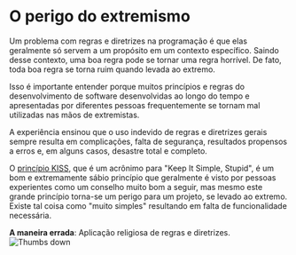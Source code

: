 # O perigo do extremismo #

Um problema com regras e diretrizes na programação é que elas geralmente só servem a um propósito em um contexto específico. Saindo desse contexto, uma boa regra pode se tornar uma regra horrível. De fato, toda boa regra se torna ruim quando levada ao extremo.

Isso é importante entender porque muitos princípios e regras do desenvolvimento de software desenvolvidas ao longo do tempo e apresentadas por diferentes pessoas frequentemente se tornam mal utilizadas nas mãos de extremistas.

A experiência ensinou que o uso indevido de regras e diretrizes gerais sempre resulta em complicações, falta de segurança, resultados propensos a erros e, em alguns casos, desastre total e completo.

O [princípio KISS](https://en.wikipedia.org/wiki/KISS_principle), que é um acrônimo para "Keep It Simple, Stupid", é um bom e extremamente sábio princípio que geralmente é visto por pessoas experientes como um conselho muito bom a seguir, mas mesmo este grande princípio torna-se um perigo para um projeto, se levado ao extremo. Existe tal coisa como "muito simples" resultando em falta de funcionalidade necessária.

**A maneira errada**: Aplicação religiosa de regras e diretrizes. ![Thumbs down](/img/thumbs-down.png)
